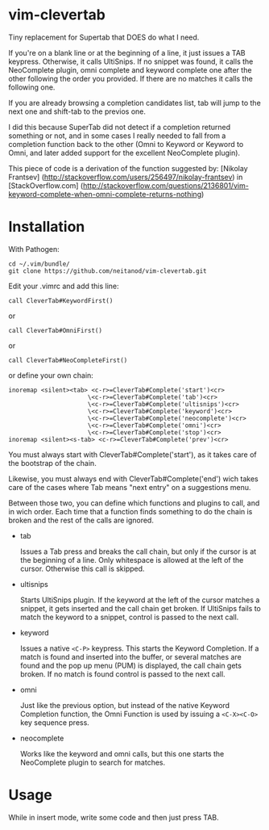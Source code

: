 vim-clevertab
=============

Tiny replacement for Supertab that DOES do what I need.

If you're on a blank line or at the beginning of a line, it just 
issues a TAB keypress.
Otherwise, it calls UltiSnips. If no snippet was found, it calls the 
NeoComplete plugin, omni complete and keyword complete one after the 
other following the order you provided.
If there are no matches it calls the following one.

If you are already browsing a completion candidates list, tab will jump
to the next one and shift-tab to the previos one.

I did this because SuperTab did not detect if a completion returned 
something or not, and in some cases I really needed to fall from a 
completion function back to the other (Omni to Keyword or Keyword to 
Omni, and later added support for the excellent NeoComplete plugin).

This piece of code is a derivation of the function suggested by:
[Nikolay Frantsev] (http://stackoverflow.com/users/256497/nikolay-frantsev)
in [StackOverflow.com] 
(http://stackoverflow.com/questions/2136801/vim-keyword-complete-when-omni-complete-returns-nothing) 


Installation
============

With Pathogen:

    cd ~/.vim/bundle/
    git clone https://github.com/neitanod/vim-clevertab.git
    
Edit your .vimrc and add this line:
   
    call CleverTab#KeywordFirst()

or 
    
    call CleverTab#OmniFirst()

or 
    
    call CleverTab#NeoCompleteFirst()

or define your own chain:

    inoremap <silent><tab> <c-r>=CleverTab#Complete('start')<cr>
                          \<c-r>=CleverTab#Complete('tab')<cr>
                          \<c-r>=CleverTab#Complete('ultisnips')<cr>
                          \<c-r>=CleverTab#Complete('keyword')<cr>
                          \<c-r>=CleverTab#Complete('neocomplete')<cr>
                          \<c-r>=CleverTab#Complete('omni')<cr>
                          \<c-r>=CleverTab#Complete('stop')<cr>
    inoremap <silent><s-tab> <c-r>=CleverTab#Complete('prev')<cr>

You must always start with CleverTab#Complete('start'), as it takes care
of the bootstrap of the chain.

Likewise, you must always end with CleverTab#Complete('end') wich takes
care of the cases where Tab means "next entry" on a suggestions menu.

Between those two, you can define which functions and plugins to call, 
and in wich order.  Each time that a function finds something to do 
the chain is broken and the rest of the calls are ignored.

  - tab

    Issues a Tab press and breaks the call chain, but only if the cursor 
    is at the beginning of a line.  Only whitespace is allowed at the
    left of the cursor. Otherwise this call is skipped.

  - ultisnips
    
    Starts UltiSnips plugin.  If the keyword at the left of the cursor
    matches a snippet, it gets inserted and the call chain get broken.
    If UltiSnips fails to match the keyword to a snippet, control is 
    passed to the next call.

  - keyword

    Issues a native `<C-P>` keypress.  This starts the Keyword Completion.
    If a match is found and inserted into the buffer, or several matches 
    are found and the pop up menu (PUM) is displayed, the call chain gets
    broken.  If no match is found control is passed to the next call.

  - omni

    Just like the previous option, but instead of the native Keyword 
    Completion function, the Omni Function is used by issuing a `<C-X><C-O>`
    key sequence press.


  - neocomplete

    Works like the keyword and omni calls, but this one starts the 
    NeoComplete plugin to search for matches.  


Usage
=====

While in insert mode, write some code and then just press TAB.

